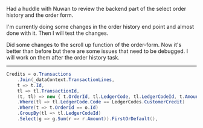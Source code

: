 Had a huddle with Nuwan to review the backend part of the select order history and the order form.

I'm currently doing some changes in the order history end point and almost done with it.
Then I will test the changes.

Did some changes to the scroll up function of the order-form. 
Now it's better than before but there are some issues that need to be debugged.
I will work on them after the order history task.

*****
```C#
Credits = o.Transactions
    .Join(_dataContext.TransactionLines,
    t => t.Id,
    tl => tl.TransactionId,
    (t, tl) => new { t.OrderId, tl.LedgerCode, tl.LedgerCodeId, t.Amount })
    .Where(tl => tl.LedgerCode.Code == LedgerCodes.CustomerCredit)
    .Where(t => t.OrderId == o.Id)
    .GroupBy(tl => tl.LedgerCodeId)
    .Select(g => g.Sum(r => r.Amount)).FirstOrDefault(),
```
